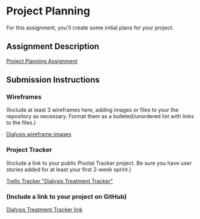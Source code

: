# Project Planning
For this assignment, you'll create some initial plans for your project.

## Assignment Description
[Project Planning Assignment](https://github.com/fortsillmedic2017/liftoff-assignments/tree/master/P3-Project_Planning)

## Submission Instructions

### Wireframes

(Include at least 3 wireframes here, adding images or files to your the repository as necessary. Format them as a bulleted/unordered list with links to the files.)

[Dialysis wireframe images](https://github.com/fortsillmedic2017/liftoff-assignments/tree/master/P3-Project_Planning/Dialysis_Tracker_Images)

### Project Tracker

(Include a link to your public Pivotal Tracker project. Be sure you have user stories added for at least your first 2-week sprint.)

[Trello Tracker "Dialysis Treatment Tracker"](https://trello.com/b/CmMR5Xck/dialysis-tracker)

### (Include a link to your project on GitHub)

[Dialysis Treatment Tracker link](https://github.com/fortsillmedic2017/DialysisTracker)



